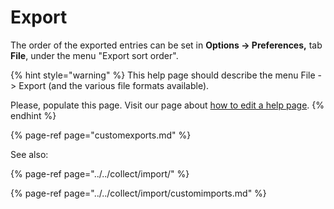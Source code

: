# Export

The order of the exported entries can be set in **Options → Preferences,** tab **File**, under the menu "Export sort order".

{% hint style="warning" %}
This help page should describe the menu File -&gt; Export \(and the various file formats available\).

Please, populate this page. Visit our page about [how to edit a help page](../../contributing/how-to-improve-the-help-page.md#editing-help-pages-directly-in-the-browser).
{% endhint %}

{% page-ref page="customexports.md" %}

See also:

{% page-ref page="../../collect/import/" %}

{% page-ref page="../../collect/import/customimports.md" %}

